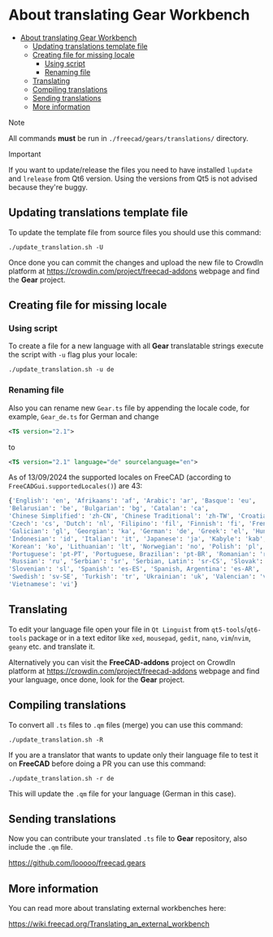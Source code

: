 # About translating Gear Workbench

<!--toc:start-->
- [About translating Gear Workbench](#about-translating-gear-workbench)
  - [Updating translations template file](#updating-translations-template-file)
  - [Creating file for missing locale](#creating-file-for-missing-locale)
    - [Using script](#using-script)
    - [Renaming file](#renaming-file)
  - [Translating](#translating)
  - [Compiling translations](#compiling-translations)
  - [Sending translations](#sending-translations)
  - [More information](#more-information)
<!--toc:end-->

> [!NOTE]
> All commands **must** be run in `./freecad/gears/translations/` directory.

> [!IMPORTANT]
> If you want to update/release the files you need to have installed
> `lupdate` and `lrelease` from Qt6 version. Using the versions from
> Qt5 is not advised because they're buggy.

## Updating translations template file

To update the template file from source files you should use this command:

```shell
./update_translation.sh -U
```

Once done you can commit the changes and upload the new file to CrowdIn platform
at <https://crowdin.com/project/freecad-addons> webpage and find the **Gear** project.

## Creating file for missing locale

### Using script

To create a file for a new language with all **Gear** translatable strings execute
the script with `-u` flag plus your locale:

```shell
./update_translation.sh -u de
```

### Renaming file

Also you can rename new `Gear.ts` file by appending the locale code,
for example, `Gear_de.ts` for German and change

```xml
<TS version="2.1">
```

to

```xml
<TS version="2.1" language="de" sourcelanguage="en">
```

As of 13/09/2024 the supported locales on FreeCAD
(according to `FreeCADGui.supportedLocales()`) are 43:

```python
{'English': 'en', 'Afrikaans': 'af', 'Arabic': 'ar', 'Basque': 'eu',
'Belarusian': 'be', 'Bulgarian': 'bg', 'Catalan': 'ca',
'Chinese Simplified': 'zh-CN', 'Chinese Traditional': 'zh-TW', 'Croatian': 'hr',
'Czech': 'cs', 'Dutch': 'nl', 'Filipino': 'fil', 'Finnish': 'fi', 'French': 'fr',
'Galician': 'gl', 'Georgian': 'ka', 'German': 'de', 'Greek': 'el', 'Hungarian': 'hu',
'Indonesian': 'id', 'Italian': 'it', 'Japanese': 'ja', 'Kabyle': 'kab',
'Korean': 'ko', 'Lithuanian': 'lt', 'Norwegian': 'no', 'Polish': 'pl',
'Portuguese': 'pt-PT', 'Portuguese, Brazilian': 'pt-BR', 'Romanian': 'ro',
'Russian': 'ru', 'Serbian': 'sr', 'Serbian, Latin': 'sr-CS', 'Slovak': 'sk',
'Slovenian': 'sl', 'Spanish': 'es-ES', 'Spanish, Argentina': 'es-AR',
'Swedish': 'sv-SE', 'Turkish': 'tr', 'Ukrainian': 'uk', 'Valencian': 'val-ES',
'Vietnamese': 'vi'}
```

## Translating

To edit your language file open your file in `Qt Linguist` from `qt5-tools`/`qt6-tools`
package or in a text editor like `xed`, `mousepad`, `gedit`, `nano`, `vim`/`nvim`,
`geany` etc. and translate it.

Alternatively you can visit the **FreeCAD-addons** project on CrowdIn platform
at <https://crowdin.com/project/freecad-addons> webpage and find your language,
once done, look for the **Gear** project.

## Compiling translations

To convert all `.ts` files to `.qm` files (merge) you can use this command:

```shell
./update_translation.sh -R
```

If you are a translator that wants to update only their language file
to test it on **FreeCAD** before doing a PR you can use this command:

```shell
./update_translation.sh -r de
```

This will update the `.qm` file for your language (German in this case).

## Sending translations

Now you can contribute your translated `.ts` file to **Gear** repository,
also include the `.qm` file.

<https://github.com/looooo/freecad.gears>

## More information

You can read more about translating external workbenches here:

<https://wiki.freecad.org/Translating_an_external_workbench>
